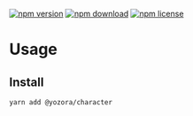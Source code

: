 [![npm version](https://img.shields.io/npm/v/@yozora/character.svg)](https://www.npmjs.com/package/@yozora/character)
[![npm download](https://img.shields.io/npm/dm/@yozora/character.svg)](https://www.npmjs.com/package/@yozora/character)
[![npm license](https://img.shields.io/npm/l/@yozora/character.svg)](https://www.npmjs.com/package/@yozora/character)


# Usage

## Install
```console
yarn add @yozora/character
```
